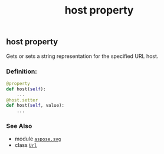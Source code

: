 ﻿---
title: host property
second_title: Aspose.SVG for Python via .NET API References
description: 
type: docs
weight: 60
url: /python-net/aspose.svg/url/host/
is_root: false
---

## host property


Gets or sets a string representation for the specified URL host.
### Definition:
```python
@property
def host(self):
    ...
@host.setter
def host(self, value):
    ...
```

### See Also
* module [`aspose.svg`](../../)
* class [`Url`](/svg/python-net/aspose.svg/url)
